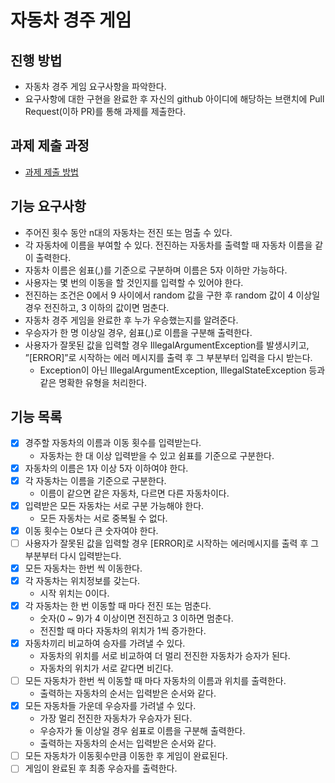 # 자동차 경주 게임
## 진행 방법
* 자동차 경주 게임 요구사항을 파악한다.
* 요구사항에 대한 구현을 완료한 후 자신의 github 아이디에 해당하는 브랜치에 Pull Request(이하 PR)를 통해 과제를 제출한다.

## 과제 제출 과정
* [과제 제출 방법](https://github.com/next-step/nextstep-docs/tree/master/precourse)

## 기능 요구사항
* 주어진 횟수 동안 n대의 자동차는 전진 또는 멈출 수 있다.
* 각 자동차에 이름을 부여할 수 있다. 전진하는 자동차를 출력할 때 자동차 이름을 같이 출력한다.
* 자동차 이름은 쉼표(,)를 기준으로 구분하며 이름은 5자 이하만 가능하다.
* 사용자는 몇 번의 이동을 할 것인지를 입력할 수 있어야 한다.
* 전진하는 조건은 0에서 9 사이에서 random 값을 구한 후 random 값이 4 이상일 경우 전진하고, 3 이하의 값이면 멈춘다.
* 자동차 경주 게임을 완료한 후 누가 우승했는지를 알려준다.
* 우승자가 한 명 이상일 경우, 쉼표(,)로 이름을 구분해 출력한다.
* 사용자가 잘못된 값을 입력할 경우 IllegalArgumentException를 발생시키고, ”[ERROR]”로 시작하는 에러 메시지를 출력 후 그 부분부터 입력을 다시 받는다. 
  * Exception이 아닌 IllegalArgumentException, IllegalStateException 등과 같은 명확한 유형을 처리한다.

## 기능 목록
- [x] 경주할 자동차의 이름과 이동 횟수를 입력받는다.
  - 자동차는 한 대 이상 입력받을 수 있고 쉼표를 기준으로 구분한다.
- [x] 자동차의 이름은 1자 이상 5자 이하여야 한다.
- [x] 각 자동차는 이름을 기준으로 구분한다.
  - 이름이 같으면 같은 자동차, 다르면 다른 자동차이다.
- [x] 입력받은 모든 자동차는 서로 구분 가능해야 한다.
  - 모든 자동차는 서로 중복될 수 없다.
- [x] 이동 횟수는 0보다 큰 숫자여야 한다.
- [ ] 사용자가 잘못된 값을 입력할 경우 [ERROR]로 시작하는 에러메시지를 출력 후 그 부분부터 다시 입력받는다.
- [x] 모든 자동차는 한번 씩 이동한다.
- [x] 각 자동차는 위치정보를 갖는다.
  - 시작 위치는 0이다.
- [x] 각 자동차는 한 번 이동할 때 마다 전진 또는 멈춘다.
  - 숫자(0 ~ 9)가 4 이상이면 전진하고 3 이하면 멈춘다.
  - 전진할 때 마다 자동차의 위치가 1씩 증가한다.
- [x] 자동차끼리 비교하여 승자를 가려낼 수 있다.
  - 자동차의 위치를 서로 비교하여 더 멀리 전진한 자동차가 승자가 된다.
  - 자동차의 위치가 서로 같다면 비긴다.
- [ ] 모든 자동차가 한번 씩 이동할 때 마다 자동차의 이름과 위치를 출력한다.
  - 출력하는 자동차의 순서는 입력받은 순서와 같다.
- [x] 모든 자동차들 가운데 우승자를 가려낼 수 있다.
  - 가장 멀리 전진한 자동차가 우승자가 된다.
  - 우승자가 둘 이상일 경우 쉼표로 이름을 구분해 출력한다.
  - 출력하는 자동차의 순서는 입력받은 순서와 같다.
- [ ] 모든 자동차가 이동횟수만큼 이동한 후 게임이 완료된다.
- [ ] 게임이 완료된 후 최종 우승자를 출력한다.